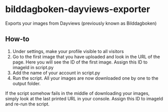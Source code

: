 # bilddagboken-dayviews-exporter
Exports your images from Dayviews (previously known as Bilddagboken)

## How-to
1. Under settings, make your profile visible to all visitors
2. Go to the first image that you have uploaded and look in the URL of the page. Here you will see the ID of the first image. Assign this ID to imageId in script.py 
3. Add the name of your account in script.py
4. Run the script. All your images are now downloaded one by one to the output folder.

If the script somehow fails in the middle of downloading your images, simply look at the last printed URL in your console. Assign this ID to imageId and re-run the script.
